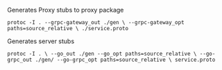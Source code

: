 Generates Proxy stubs to proxy package

`protoc -I . --grpc-gateway_out ./gen \
--grpc-gateway_opt paths=source_relative \
./service.proto
`


Generates server stubs

`protoc -I . \
--go_out ./gen --go_opt paths=source_relative \
--go-grpc_out ./gen/ --go-grpc_opt paths=source_relative \
service.proto
`